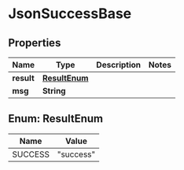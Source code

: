 

# JsonSuccessBase


## Properties

Name | Type | Description | Notes
------------ | ------------- | ------------- | -------------
**result** | [**ResultEnum**](#ResultEnum) |  | 
**msg** | **String** |  | 



## Enum: ResultEnum

Name | Value
---- | -----
SUCCESS | &quot;success&quot;



